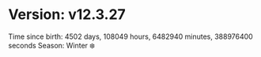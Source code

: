 # Version: v12.3.27
Time since birth: 4502 days, 108049 hours, 6482940 minutes, 388976400 seconds
Season: Winter ❄️
